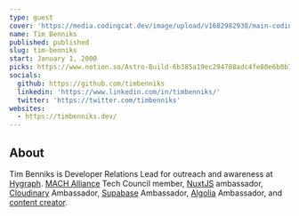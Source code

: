 ```yaml
---
type: guest
cover: 'https://media.codingcat.dev/image/upload/v1682982938/main-codingcatdev-photo/podcast-guest/timbenniks'
name: Tim Benniks
published: published
slug: tim-benniks
start: January 1, 2000
picks: https://www.notion.so/Astro-Build-6b385a19ec294708adc4fe80e6b0b708
socials:
  github: https://github.com/timbenniks
  linkedin: 'https://www.linkedin.com/in/timbenniks/'
  twitter: 'https://twitter.com/timbenniks'
websites:
  - https://timbenniks.dev/
---
```


## About

Tim Benniks is Developer Relations Lead for outreach and awareness at [Hygraph](https://hygraph.com 'https://hygraph.com'). [MACH Alliance](https://machalliance.com 'https://machalliance.com') Tech Council member, [NuxtJS](https://nuxt.com 'https://nuxt.com') ambassador, [Cloudinary](https://cloudinary.com 'https://cloudinary.com') Ambassador, [Supabase](https://supabase.com 'https://supabase.com') Ambassador, [Algolia](https://algolia.com 'https://algolia.com') Ambassador, and [content creator](https://youtube.com/timbenniks 'https://youtube.com/timbenniks').
